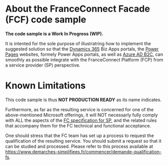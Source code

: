 # About the FranceConnect Facade (FCF) code sample

**The code sample is a Work In Progress (WIP).**

It is intented for the sole purpose of illustratring how to implement the suggested solution so that the [Dynamics 365](https://dynamics.microsoft.com/) Biz Apps portals, the [Power Pages](https://powerpages.microsoft.com/) websites, formely Power Apps portals, as well as [Azure AD B2C](https://azure.microsoft.com/en-us/services/active-directory/external-identities/b2c/#overview), can smoothly as possible integrate with the FranceConnect Platform (FCP) from a service provider (SP) perspective.

# Known Limitations

This code sample is thus **NOT PRODUCTION READY** as its name indicates. 

Furthermore, as far as the resulting service is concerned for one of the above-mentioned Microsoft offerings, it will NOT necessarly fully comply with ALL the aspects of the [FC specification for SP](https://partenaires.franceconnect.gouv.fr/fcp/fournisseur-service), and the related rules that accompany them for the FC technical and functional acceptance. 

One should stress that the FC team has set up a process to request the qualification of the resulting service. You should submit a request so that it can be studied and processed. Please refer to this process available at https://www.demarches-simplifiees.fr/commencer/demande-qualification-fs.
